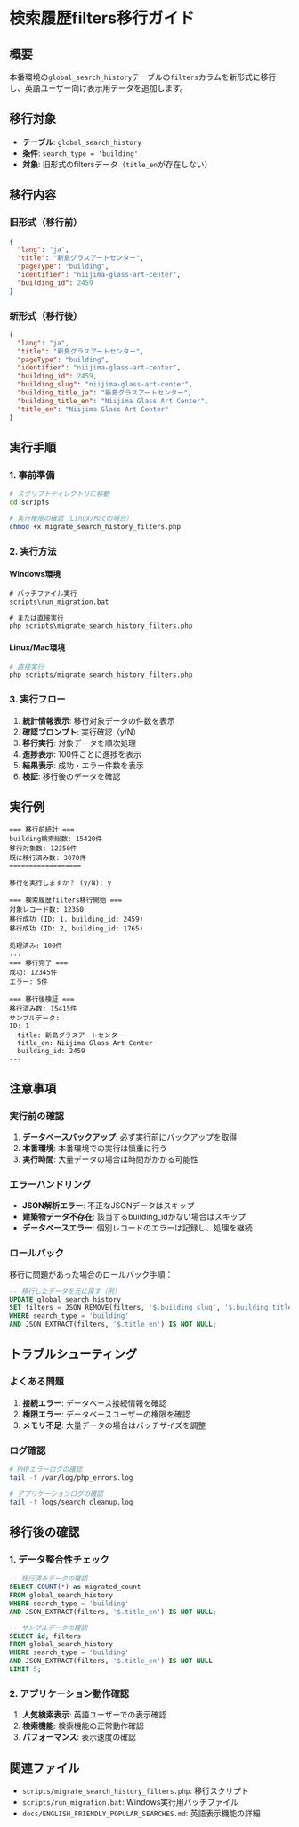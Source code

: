 # 検索履歴filters移行ガイド

## 概要

本番環境の`global_search_history`テーブルの`filters`カラムを新形式に移行し、英語ユーザー向け表示用データを追加します。

## 移行対象

- **テーブル**: `global_search_history`
- **条件**: `search_type = 'building'`
- **対象**: 旧形式のfiltersデータ（`title_en`が存在しない）

## 移行内容

### 旧形式（移行前）
```json
{
  "lang": "ja",
  "title": "新島グラスアートセンター",
  "pageType": "building",
  "identifier": "niijima-glass-art-center",
  "building_id": 2459
}
```

### 新形式（移行後）
```json
{
  "lang": "ja",
  "title": "新島グラスアートセンター",
  "pageType": "building",
  "identifier": "niijima-glass-art-center",
  "building_id": 2459,
  "building_slug": "niijima-glass-art-center",
  "building_title_ja": "新島グラスアートセンター",
  "building_title_en": "Niijima Glass Art Center",
  "title_en": "Niijima Glass Art Center"
}
```

## 実行手順

### 1. 事前準備

```bash
# スクリプトディレクトリに移動
cd scripts

# 実行権限の確認（Linux/Macの場合）
chmod +x migrate_search_history_filters.php
```

### 2. 実行方法

#### Windows環境
```cmd
# バッチファイル実行
scripts\run_migration.bat

# または直接実行
php scripts\migrate_search_history_filters.php
```

#### Linux/Mac環境
```bash
# 直接実行
php scripts/migrate_search_history_filters.php
```

### 3. 実行フロー

1. **統計情報表示**: 移行対象データの件数を表示
2. **確認プロンプト**: 実行確認（y/N）
3. **移行実行**: 対象データを順次処理
4. **進捗表示**: 100件ごとに進捗を表示
5. **結果表示**: 成功・エラー件数を表示
6. **検証**: 移行後のデータを確認

## 実行例

```
=== 移行前統計 ===
building検索総数: 15420件
移行対象数: 12350件
既に移行済み数: 3070件
==================

移行を実行しますか？ (y/N): y

=== 検索履歴filters移行開始 ===
対象レコード数: 12350
移行成功 (ID: 1, building_id: 2459)
移行成功 (ID: 2, building_id: 1765)
...
処理済み: 100件
...
=== 移行完了 ===
成功: 12345件
エラー: 5件

=== 移行後検証 ===
移行済み数: 15415件
サンプルデータ:
ID: 1
  title: 新島グラスアートセンター
  title_en: Niijima Glass Art Center
  building_id: 2459
---
```

## 注意事項

### 実行前の確認

1. **データベースバックアップ**: 必ず実行前にバックアップを取得
2. **本番環境**: 本番環境での実行は慎重に行う
3. **実行時間**: 大量データの場合は時間がかかる可能性

### エラーハンドリング

- **JSON解析エラー**: 不正なJSONデータはスキップ
- **建築物データ不存在**: 該当するbuilding_idがない場合はスキップ
- **データベースエラー**: 個別レコードのエラーは記録し、処理を継続

### ロールバック

移行に問題があった場合のロールバック手順：

```sql
-- 移行したデータを元に戻す（例）
UPDATE global_search_history 
SET filters = JSON_REMOVE(filters, '$.building_slug', '$.building_title_ja', '$.building_title_en', '$.title_en')
WHERE search_type = 'building' 
AND JSON_EXTRACT(filters, '$.title_en') IS NOT NULL;
```

## トラブルシューティング

### よくある問題

1. **接続エラー**: データベース接続情報を確認
2. **権限エラー**: データベースユーザーの権限を確認
3. **メモリ不足**: 大量データの場合はバッチサイズを調整

### ログ確認

```bash
# PHPエラーログの確認
tail -f /var/log/php_errors.log

# アプリケーションログの確認
tail -f logs/search_cleanup.log
```

## 移行後の確認

### 1. データ整合性チェック

```sql
-- 移行済みデータの確認
SELECT COUNT(*) as migrated_count
FROM global_search_history
WHERE search_type = 'building'
AND JSON_EXTRACT(filters, '$.title_en') IS NOT NULL;

-- サンプルデータの確認
SELECT id, filters
FROM global_search_history
WHERE search_type = 'building'
AND JSON_EXTRACT(filters, '$.title_en') IS NOT NULL
LIMIT 5;
```

### 2. アプリケーション動作確認

1. **人気検索表示**: 英語ユーザーでの表示確認
2. **検索機能**: 検索機能の正常動作確認
3. **パフォーマンス**: 表示速度の確認

## 関連ファイル

- `scripts/migrate_search_history_filters.php`: 移行スクリプト
- `scripts/run_migration.bat`: Windows実行用バッチファイル
- `docs/ENGLISH_FRIENDLY_POPULAR_SEARCHES.md`: 英語表示機能の詳細

